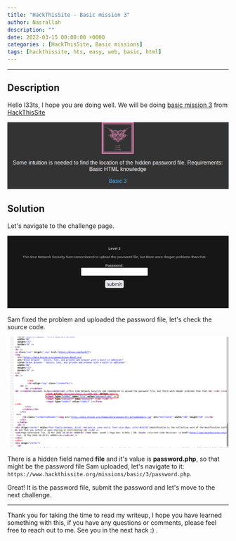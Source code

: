 ```yaml
---
title: "HackThisSite - Basic mission 3"
author: Nasrallah
description: ""
date: 2022-03-15 00:00:00 +0000
categories : [HackThisSite, Basic missions]
tags: [hackthissite, hts, easy, web, basic, html]
---
```



---


## **Description**

Hello l33ts, I hope you are doing well. We will be doing [basic mission 3](https://www.hackthissite.org/missions/basic/3/) from [HackThisSite](https://www.hackthissite.org/)

![banner](/assets/img/hackthissite/basic/bm3/banner3.png)

## **Solution**

Let's navigate to the challenge page.

![as](/assets/img/hackthissite/basic/bm3/level3.png)

Sam fixed the problem and uploaded the password file, let's check the source code.

![pass](/assets/img/hackthissite/basic/bm3/pass.png)

There is a hidden field named **file** and it's value is **password.php**, so that might be the password file Sam uploaded, let's navigate to it: `https://www.hackthissite.org/missions/basic/3/password.php`.

Great! It is the password file, submit the password and let's move to the next challenge.

---

Thank you for taking the time to read my writeup, I hope you have learned something with this, if you have any questions or comments, please feel free to reach out to me. See you in the next hack :) .
